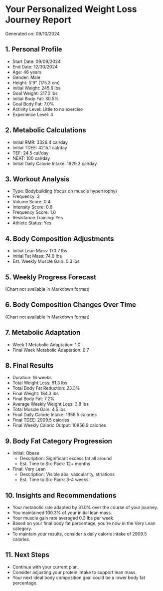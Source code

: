 # Your Personalized Weight Loss Journey Report

Generated on: 09/10/2024

## 1. Personal Profile

- Start Date: 09/09/2024
- End Date: 12/30/2024
- Age: 46 years
- Gender: Male
- Height: 5'9" (175.3 cm)
- Initial Weight: 245.6 lbs
- Goal Weight: 217.0 lbs
- Initial Body Fat: 30.5%
- Goal Body Fat: 7.0%
- Activity Level: Little to no exercise
- Experience Level: 4

## 2. Metabolic Calculations

- Initial RMR: 3326.4 cal/day
- Initial TDEE: 4215.1 cal/day
- TEF: 24.5 cal/day
- NEAT: 100 cal/day
- Initial Daily Calorie Intake: 1929.3 cal/day

## 3. Workout Analysis

- Type: Bodybuilding (focus on muscle hypertrophy)
- Frequency: 3
- Volume Score: 0.4
- Intensity Score: 0.8
- Frequency Score: 1.0
- Resistance Training: Yes
- Athlete Status: Yes

## 4. Body Composition Adjustments

- Initial Lean Mass: 170.7 lbs
- Initial Fat Mass: 74.9 lbs
- Est. Weekly Muscle Gain: 0.3 lbs

## 5. Weekly Progress Forecast

(Chart not available in Markdown format)

## 6. Body Composition Changes Over Time

(Chart not available in Markdown format)

## 7. Metabolic Adaptation

- Week 1 Metabolic Adaptation: 1.0
- Final Week Metabolic Adaptation: 0.7

## 8. Final Results

- Duration: 16 weeks
- Total Weight Loss: 61.3 lbs
- Total Body Fat Reduction: 23.3%
- Final Weight: 184.3 lbs
- Final Body Fat: 7.2%
- Average Weekly Weight Loss: 3.8 lbs
- Total Muscle Gain: 4.5 lbs
- Final Daily Calorie Intake: 1358.5 calories
- Final TDEE: 2909.5 calories
- Final Weekly Caloric Output: 10856.9 calories

## 9. Body Fat Category Progression

- Initial: Obese
  - Description: Significant excess fat all around
  - Est. Time to Six-Pack: 12+ months
- Final: Very Lean
  - Description: Visible abs, vascularity, striations
  - Est. Time to Six-Pack: 3-4 weeks

## 10. Insights and Recommendations

- Your metabolic rate adapted by 31.0% over the course of your journey.
- You maintained 100.3% of your initial lean mass.
- Your muscle gain rate averaged 0.3 lbs per week.
- Based on your final body fat percentage, you're now in the Very Lean category.
- To maintain your results, consider a daily calorie intake of 2909.5 calories.

## 11. Next Steps

- Continue with your current plan.
- Consider adjusting your protein intake to support lean mass.
- Your next ideal body composition goal could be a lower body fat percentage.
